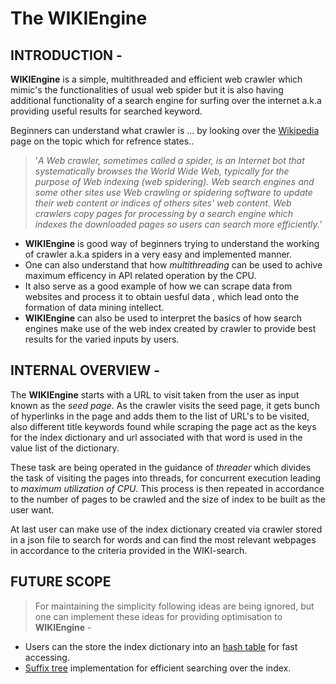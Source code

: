 # The WIKIEngine
## INTRODUCTION -

**WIKIEngine** is a simple, multithreaded and efficient web crawler which mimic's the functionalities of usual web spider but it is also having additional functionality of a search engine for surfing over the internet a.k.a providing useful results for searched keyword.


Beginners can understand what crawler is ... by looking over the [Wikipedia](https://en.wikipedia.org/wiki/Web_crawler) page on the topic which for refrence states..

> '*A Web crawler, sometimes called a spider, is an Internet bot that systematically browses the World Wide Web, typically for the purpose of Web indexing (web spidering).
Web search engines and some other sites use Web crawling or spidering software to update their web content or indices of others sites' web content. Web crawlers copy pages for processing by a search engine which indexes the downloaded pages so users can search more efficiently.*'


- **WIKIEngine** is good way of beginners trying to understand the working of crawler a.k.a spiders in a very easy and implemented manner.
- One can also understand that how *multithreading* can be used to achive maximum efficency in API related operation by the CPU.
- It also serve as a good example of how we can scrape data from websites and process it to obtain uesful data , which lead onto the formation of data mining intellect.
- **WIKIEngine** can also be used to interpret the basics of how search engines make use of the web index created by crawler to provide best results for the varied inputs by users. 

## INTERNAL OVERVIEW -

The **WIKIEngine** starts with a URL to visit taken from the user as input known as the *seed page*. As the crawler visits the seed page, it gets bunch of hyperlinks in the page and adds them to the list of URL's to be visited, also different title keywords found while scraping the page act as the keys for the index dictionary and url associated with that word is used in the value list of the dictionary.

These task are being operated in the guidance of *threader* which divides the task of visiting the pages into threads, for concurrent execution leading to *maximum utilization of CPU*. This process is then repeated in accordance to the number of pages to be crawled and the size of index to be built as the user want. 

At last user can make use of the index dictionary created via crawler stored in a json file to search for words and can find the most relevant webpages in accordance to the criteria provided in the WIKI-search.

## FUTURE SCOPE

> For maintaining the simplicity following ideas are being ignored, but one can implement these ideas for providing optimisation to **WIKIEngine** -
- Users can the store the index dictionary into an [hash table](https://en.wikipedia.org/wiki/Hash_function) for fast accessing.
- [Suffix tree](https://en.wikipedia.org/wiki/Suffix_tree) implementation for efficient searching over the index. 

